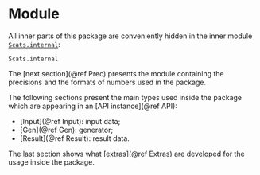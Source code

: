 # Module

All inner parts of this package are conveniently hidden in the inner module [`Scats.internal`](@ref):

```@docs
Scats.internal
```

The [next section](@ref Prec) presents the module containing the precisions and the formats of numbers used in the package.

The following sections present the main types used inside the package which are appearing in an [API instance](@ref API):
- [Input](@ref Input): input data;
- [Gen](@ref Gen): generator;
- [Result](@ref Result): result data.

The last section shows what [extras](@ref Extras) are developed for the usage inside the package.